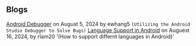 ## Blogs

[Android Debugger](android-debugger.md) on August 5, 2024 by ewhang5 `(Utilizing the Android Studio Debugger to Solve Bugs)`
[Language Support in Android](languages.md) on Auguest 16, 2024, by rlam20 '(How to support differnt languages in Android)'